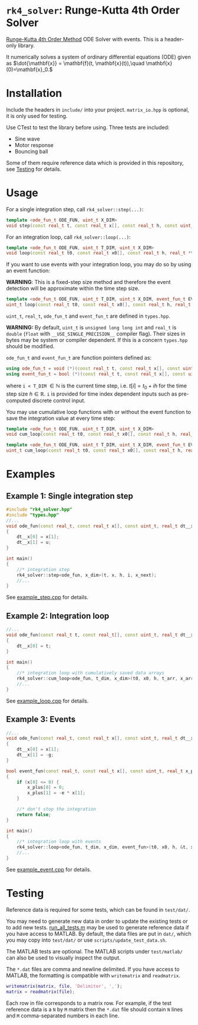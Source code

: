 # ```rk4_solver```: Runge-Kutta 4th Order Solver
[Runge-Kutta 4th Order Method](https://en.wikipedia.org/wiki/Runge%E2%80%93Kutta_methods) ODE Solver with events. This is a header-only library.

It numerically solves a system of ordinary differential equations (ODE) given as $\dot{\mathbf{x}} = \mathbf{f}(t, \mathbf{x}(t)),\quad \mathbf{x}(0)=\mathbf{x}_0.$


# Installation

Include the headers in ```include/``` into your project. ```matrix_io.hpp``` is optional, it is only used for testing.

Use CTest to test the library before using. Three tests are included:
- Sine wave
- Motor response 
- Bouncing ball
  
Some of them require reference data which is provided in this repository, see [Testing](#testing) for details.


# Usage

For a single integration step, call ```rk4_solver::step(...)```:
```Cpp
template <ode_fun_t ODE_FUN, uint_t X_DIM>
void step(const real_t t, const real_t x[], const real_t h, const uint_t i, real_t x_next[]);
```

For an integration loop, call ```rk4_solver::loop(...)```:
```Cpp
template <ode_fun_t ODE_FUN, uint_t T_DIM, uint_t X_DIM>
void loop(const real_t t0, const real_t x0[], const real_t h, real_t *t, real_t x[]);
```

If you want to use events with your integration loop, you may do so by using an event function:

**WARNING**: This is a fixed-step size method and therefore the event detection will be approximate within the time step size.
```Cpp
template <ode_fun_t ODE_FUN, uint_t T_DIM, uint_t X_DIM, event_fun_t EVENT_FUN>
uint_t loop(const real_t t0, const real_t x0[], const real_t h, real_t *t, real_t x[]);
```

```uint_t```, ```real_t```, ```ode_fun_t``` and ```event_fun_t``` are defined in ```types.hpp```.  

**WARNING:** By default, ```uint_t``` is ```unsigned long long int``` and ```real_t``` is ```double``` (```float``` with ```__USE_SINGLE_PRECISION__``` compiler flag). Their sizes in bytes may be system or compiler dependent. If this is a concern ```types.hpp``` should be modified. 

```ode_fun_t``` and ```event_fun_t``` are function pointers defined as:
```Cpp
using ode_fun_t = void (*)(const real_t t, const real_t x[], const uint_t i, real_t dt__x[]);
using event_fun_t = bool (*)(const real_t t, const real_t x[], const uint_t i, real_t x_plus[]);
```
where ```i < T_DIM``` $\in\mathbb{N}$ is the current time step, i.e. $t[i] = t_0 + i h$ for the time step size $h\in\mathbb{R}$. ```i``` is provided for time index dependent inputs such as pre-computed discrete control input.

You may use cumulative loop functions with or without the event function to save the integration value at every time step:
```Cpp
template <ode_fun_t ODE_FUN, uint_t T_DIM, uint_t X_DIM>
void cum_loop(const real_t t0, const real_t x0[], const real_t h, real_t t_arr[], real_t x_arr[]);

template <ode_fun_t ODE_FUN, uint_t T_DIM, uint_t X_DIM, event_fun_t EVENT_FUN>
uint_t cum_loop(const real_t t0, const real_t x0[], const real_t h, real_t t_arr[], real_t x_arr[]);
```


# Examples


## Example 1: Single integration step
```Cpp
#include "rk4_solver.hpp"
#include "types.hpp"
//...
void ode_fun(const real_t, const real_t x[], const uint_t, real_t dt__x[])
{
	dt__x[0] = x[1];
	dt__x[1] = u;
}

int main()
{
	//* integration step
	rk4_solver::step<ode_fun, x_dim>(t, x, h, i, x_next);
	//...
}
```
See [example_step.cpp](./examples/example_step.cpp) for details.


## Example 2: Integration loop
```Cpp
//...
void ode_fun(const real_t t, const real_t[], const uint_t, real_t dt__x[])
{
	dt__x[0] = t;
}

int main()
{
	//* integration loop with cumulatively saved data arrays
	rk4_solver::cum_loop<ode_fun, t_dim, x_dim>(t0, x0, h, t_arr, x_arr);
	//...
}
```
See [example_loop.cpp](./examples/example_loop.cpp) for details.


## Example 3: Events
```Cpp
//...
void ode_fun(const real_t, const real_t x[], const uint_t, real_t dt__x[])
{
	dt__x[0] = x[1];
	dt__x[1] = -g;
}

bool event_fun(const real_t, const real_t x[], const uint_t, real_t x_plus[])
{
	if (x[0] <= 0) {
		x_plus[0] = 0;
		x_plus[1] = -e * x[1];
	}

	//* don't stop the integration
	return false;
}

int main()
{
	//* integration loop with events
	rk4_solver::loop<ode_fun, t_dim, x_dim, event_fun>(t0, x0, h, &t, x);
	//...
}
```
See [example_event.cpp](./examples/example_event.cpp) for details.


# Testing
Reference data is required for some tests, which can be found in ```test/dat/```. 

You may need to generate new data in order to update the existing tests or to add new tests. [run_all_tests.m](./test/matlab/run_all_tests.m) may be used to generate reference data if you have access to MATLAB. By default, the data files are put in ```dat/```, which you may copy into ```test/dat/``` or use ```scripts/update_test_data.sh```.

 The MATLAB tests are optional. The MATLAB scripts under ```test/matlab/``` can also be used to visually inspect the output. 

The ```*.dat``` files are comma and newline delimited. If you have access to MATLAB, the formatting is compatible with ```writematrix``` and ```readmatrix```.
```MATLAB
writematrix(matrix, file, 'Delimiter', ',');  
matrix = readmatrix(file);  
```
 Each row in file corresponds to a matrix row. For example, if the test reference data is a ```N``` by ```M``` matrix then the ```*.dat``` file should contain ```N``` lines and ```M``` comma-separated numbers in each line.
